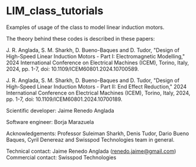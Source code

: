 # LIM_class_tutorials
Examples of usage of the class to model linear induction motors. 

The theory behind these codes is described in these papers: 

J. R. Anglada, S. M. Sharkh, D. Bueno-Baques and D. Tudor, "Design of High-Speed Linear Induction Motors - Part I: Electromagnetic Modelling," 2024 International Conference on Electrical Machines (ICEM), Torino, Italy, 2024, pp. 1-7, doi: 10.1109/ICEM60801.2024.10700589.

J. R. Anglada, S. M. Sharkh, D. Bueno-Baques and D. Tudor, "Design of High-Speed Linear Induction Motors - Part II: End Effect Reduction," 2024 International Conference on Electrical Machines (ICEM), Torino, Italy, 2024, pp. 1-7, doi: 10.1109/ICEM60801.2024.10700189.

Scientific developer: Jaime Renedo Anglada

Software engineer: Borja Marazuela

Acknowledgements: Professor Suleiman Sharkh, Denis Tudor, Dario Bueno Baques, Cyril Denereaz and Swisspod Technologies team in general. 

Technical contact: Jaime Renedo Anglada (renedo.jaime@gmail.com) 
Commercial contact: Swisspod Technologies
